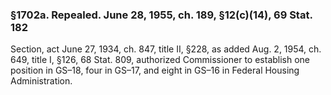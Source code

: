 ### §1702a. Repealed. June 28, 1955, ch. 189, §12(c)(14), 69 Stat. 182 ###

Section, act June 27, 1934, ch. 847, title II, §228, as added Aug. 2, 1954, ch. 649, title I, §126, 68 Stat. 809, authorized Commissioner to establish one position in GS–18, four in GS–17, and eight in GS–16 in Federal Housing Administration.